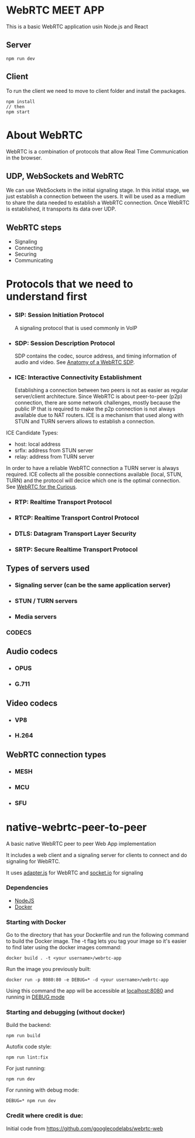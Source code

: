 # WebRTC MEET APP

This is a basic WebRTC application usin Node.js and React

## Server

```
npm run dev
```

## Client

To run the client we need to move to client folder and install the packages.

```
npm install
// then
npm start
```

# About WebRTC

WebRTC is a combination of protocols that allow Real Time Communication in the browser.

## UDP, WebSockets and WebRTC

We can use WebSockets in the initial signaling stage. In this initial stage, we just establish a connection between the users. It will be used as a medium to share the data needed to establish a WebRTC connection. Once WebRTC is established, it transports its data over UDP.

## WebRTC steps

- Signaling
- Connecting
- Securing
- Communicating

# Protocols that we need to understand first

- ### SIP: Session Initiation Protocol
  A signaling protocol that is used commonly in VoIP
- ### SDP: Session Description Protocol

  SDP contains the codec, source address, and timing information of audio and video. See [Anatomy of a WebRTC SDP](https://webrtchacks.com/sdp-anatomy/ "Anatomy of a WebRTC SDP").

- ### ICE: Interactive Connectivity Establishment
  Establishing a connection between two peers is not as easier as regular server/client architecture. Since WebRTC is about peer-to-peer (p2p) connection, there are some network challenges, mostly because the public IP that is required to make the p2p connection is not always available due to NAT routers.
  ICE is a mechanism that used along with STUN and TURN servers allows to establish a connection.

ICE Candidate Types:

- host: local address
- srflx: address from STUN server
- relay: address from TURN server

In order to have a reliable WebRTC connection a TURN server is always required. ICE collects all the possible connections available (local, STUN, TURN) and the protocol will decice which one is the optimal connection. See [WebRTC for the Curious](https://webrtcforthecurious.com/docs/03-connecting/ "WebRTC for the Curious").

- ### RTP: Realtime Transport Protocol
- ### RTCP: Realtime Transport Control Protocol
- ### DTLS: Datagram Transport Layer Security
- ### SRTP: Secure Realtime Transport Protocol


## Types of servers used

- ### Signaling server (can be the same application server)
- ### STUN / TURN servers
- ### Media servers

### CODECS

## Audio codecs

- ### OPUS
- ### G.711

## Video codecs

- ### VP8
- ### H.264

## WebRTC connection types

- ### MESH
- ### MCU
- ### SFU

# native-webrtc-peer-to-peer

A basic native WebRTC peer to peer Web App implementation

It includes a web client and a signaling server for clients to connect and do signaling for WebRTC.

It uses [adapter.js](https://github.com/webrtc/adapter) for WebRTC and [socket.io](https://socket.io/) for signaling

### Dependencies

- [NodeJS](https://nodejs.org)
- [Docker](https://www.docker.com)

### Starting with Docker

Go to the directory that has your Dockerfile and run the following command to build the Docker image. The -t flag lets you tag your image so it's easier to find later using the docker images command:

```
docker build . -t <your username>/webrtc-app
```

Run the image you previously built:

```
docker run -p 8080:80 -e DEBUG=* -d <your username>/webrtc-app
```

Using this command the app will be accessible at [localhost:8080](http://localhost:8080) and running in [DEBUG mode](https://www.npmjs.com/package/debug)

### Starting and debugging (without docker)

Build the backend:

`npm run build`

Autofix code style:

`npm run lint:fix`

For just running:

`npm run dev`

For running with debug mode:

`DEBUG=* npm run dev`

### Credit where credit is due:

Initial code from https://github.com/googlecodelabs/webrtc-web

